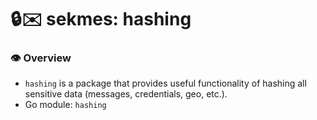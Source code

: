 # 🔒✉️ sekmes: hashing

### 👁️ Overview
- `hashing` is a package that provides useful functionality of hashing all sensitive data (messages, credentials, geo, etc.).
- Go module: `hashing`